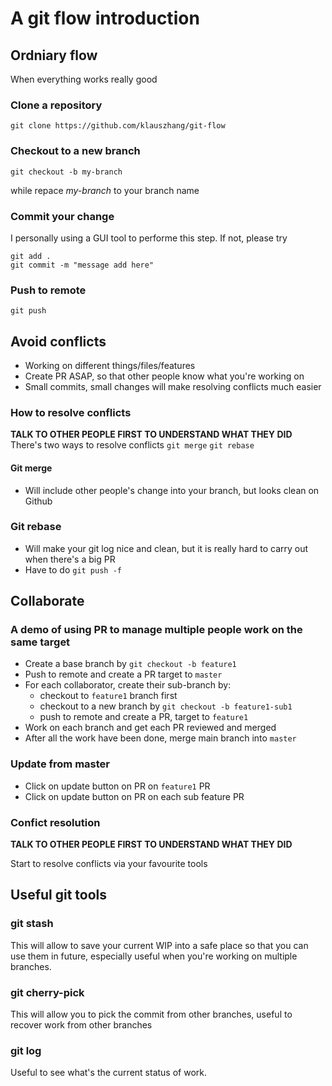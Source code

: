 # A git flow introduction

## Ordniary flow

When everything works really good

### Clone a repository

```
git clone https://github.com/klauszhang/git-flow
```

### Checkout to a new branch

```
git checkout -b my-branch
```

while repace _my-branch_ to your branch name

### Commit your change

I personally using a GUI tool to performe this step.
If not, please try

```
git add .
git commit -m "message add here"
```

### Push to remote

```
git push
```

## Avoid conflicts

- Working on different things/files/features
- Create PR ASAP, so that other people know what you're working on
- Small commits, small changes will make resolving conflicts much easier

### How to resolve conflicts

**TALK TO OTHER PEOPLE FIRST TO UNDERSTAND WHAT THEY DID**
There's two ways to resolve conflicts
`git merge`
`git rebase`

#### Git merge

- Will include other people's change into your branch, but looks clean on Github

### Git rebase

- Will make your git log nice and clean, but it is really hard to carry out when there's a big PR
- Have to do `git push -f`

## Collaborate

### A demo of using PR to manage multiple people work on the same target

- Create a base branch by `git checkout -b feature1`
- Push to remote and create a PR target to `master`
- For each collaborator, create their sub-branch by:
  - checkout to `feature1` branch first
  - checkout to a new branch by `git checkout -b feature1-sub1`
  - push to remote and create a PR, target to `feature1`
- Work on each branch and get each PR reviewed and merged
- After all the work have been done, merge main branch into `master`

### Update from master

- Click on update button on PR on `feature1` PR
- Click on update button on PR on each sub feature PR

### Confict resolution

**TALK TO OTHER PEOPLE FIRST TO UNDERSTAND WHAT THEY DID**

Start to resolve conflicts via your favourite tools

## Useful git tools

### git stash

This will allow to save your current WIP into a safe place so that you can use them in future, especially useful when you're working on multiple branches.

### git cherry-pick

This will allow you to pick the commit from other branches, useful to recover work from other branches

### git log

Useful to see what's the current status of work.
